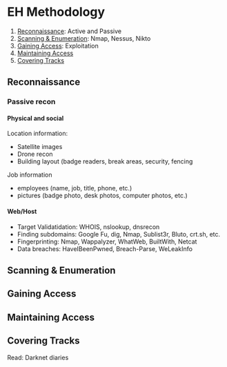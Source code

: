 # EH Methodology
1. [Reconnaissance](#reconnaissance): Active and Passive
2. [Scanning & Enumeration](#scanning--enumeration): Nmap, Nessus, Nikto
3. [Gaining Access](#gaining-access): Exploitation
4. [Maintaining Access](#maintaining-access)
5. [Covering Tracks](#covering-tracks)

## Reconnaissance
### Passive recon
#### Physical and social
Location information:
- Satellite images
- Drone recon
- Building layout (badge readers, break areas, security, fencing

Job information
- employees (name, job, title, phone, etc.)
- pictures (badge photo, desk photos, computer photos, etc.)

#### Web/Host
- Target Validatidation: WHOIS, nslookup, dnsrecon
- Finding subdomains: Google Fu, dig, Nmap, Sublist3r, Bluto, crt.sh, etc.
- Fingerprinting: Nmap, Wappalyzer, WhatWeb, BuiltWith, Netcat
- Data breaches: HaveIBeenPwned, Breach-Parse, WeLeakInfo
## Scanning & Enumeration
## Gaining Access
## Maintaining Access
## Covering Tracks

Read:
Darknet diaries
<!--stackedit_data:
eyJoaXN0b3J5IjpbLTExNzY5NTc2OTMsLTEwMDc1MTIyMDgsLT
UzMzcyNjg1MSwxNDQ0MTY2OTI1LDEyOTE3OTI2NDVdfQ==
-->